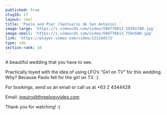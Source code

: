 ```yaml
---
published: true
slugID: 17
layout: reel
title: 'Paolo and Pier (Santuario de San Antonio) '
image-large: 'https://i.vimeocdn.com/video/594776813_1920x700.jpg'
image-small: 'https://i.vimeocdn.com/video/594776813_750x500.jpg'
link: 'https://player.vimeo.com/video/121169172'
type: sde
section-rank: 16
---
```

A beautiful wedding that you have to see.

Practically toyed with the idea of using LFO’s “Girl on TV” for this wedding. Why? Because Paolo fell for the girl on TV. :)

For bookings, send us an email or call us at +63 2 4344428

Email: inquiry@threelogyvideo.com

Thank you for watching! :)
